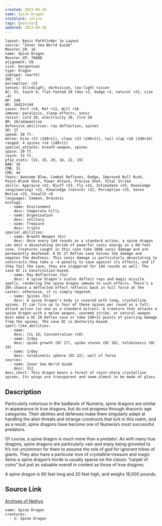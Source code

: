 ```yaml
---
created: 2023-04-28
name: Spine Dragon
statblock: inline
tags: [monster]
updated: 2023-04-28
---
```

```statblock
layout: Basic Pathfinder 1e Layout
source: "Inner Sea World Guide"
Monster_CR: 16
name: Spine Dragon
Monster_XP: 76800
alignment: CN
size: Gargantuan
type: dragon
subtype: (earth)
INI: +2
perception: +25
senses: blindsight, darkvision, low-light vision
AC: 31, touch 9, flat-footed 28 (dex +2, dodge +1, natural +22, size -4)
HP: 248
HD: 16d12+144
saves: Fort +19, Ref +12, Will +16
immune: paralysis, sleep effects, sonic
resist: cold 20, electricity 20, fire 20
DR: 10/adamantine
defensive_abilities: ray deflection, spines
SR: 27
speed: 30 ft.
melee: bite +23 (2d8+11), claws +23 (2d6+11), tail slap +18 (2d8+16)
ranged: 4 spines +14 (2d8+11)
special_attacks: breath weapon, spines
space: 20 ft.
reach: 15 ft.
pf1e_stats: [32, 15, 29, 16, 22, 19]
BAB: 16
CMB: 31
CMD: 44
feats: Awesome Blow, Combat Reflexes, Dodge, Improved Bull Rush, Point-Blank Shot, Power Attack, Precise Shot, Vital Strike
skills: Appraise +22, Bluff +23, Fly +15, Intimidate +23, Knowledge (engineering) +22, Knowledge (nature) +22, Perception +25, Sense Motive +25, Stealth +9
languages: Common, Draconic
ecology:
  - name: Environment
    desc: temperate hills
  - name: Organisation
    desc: solitary
  - name: Treasure
    desc: triple
special_abilities:
  - name: Breath Weapon (Ex)
    desc: Once every 1d4 rounds as a standard action, a spine dragon can emit a devastating shriek of powerful sonic energy in a 60-foot cone. Creatures caught in this cone take 20d6 sonic damage and are permanently deafened. A DC 27 Reflex save halves the damage and negates the deafness. This sonic damage is particularly devastating to constructs-they take a -4 penalty to save against its effects, and if they fail the save, they are staggered for 1d4 rounds as well. The save DC is Constitution-based.
  - name: Ray Deflection (Su)
    desc: A spine dragon’s scales deflect rays and magic missile spells, rendering the spine dragon immune to such effects. There’s a 30% chance a deflected effect reflects back in full force at the caster; otherwise, it is simply negated.
  - name: Spines (Ex)
    desc: A spine dragon’s body is covered with long, crystalline spines. It can fire up to four of these spines per round as a full-attack action (or one as a standard action). A creature that attacks a spine dragon with a melee weapon, unarmed strike, or natural weapon must make a DC 20 Reflex save or take 2d8+11 points of piercing damage from the spines. The save DC is Dexterity-based.
spell-like_abilities:
  - name:
    desc: (CL 16; Concentration +20)
  - name: 3/day
    desc: spike growth (DC 17), spike stones (DC 18), telekinesis (DC 19)
  - name: 1/day
    desc: telekinetic sphere (DC 22), wall of force
sources:
  - name: Inner Sea World Guide
    desc: 312
desc_short: This dragon bears a forest of razor-sharp crystalline spines. Its wings are transparent and seem almost to be made of glass.
```
## Description
Particularly notorious in the badlands of Numeria, spine dragons are similar in appearance to true dragons, but do not progress through draconic age categories. Their abilities and defenses make them singularly adept at handling the alien threats and strange constructs that lurk in this realm, and as a result, spine dragons have become one of Numeria’s most successful predators.

Of course, a spine dragon is much more than a predator. As with many true dragons, spine dragons are particularly vain and enjoy being groveled to. It’s not uncommon for them to assume the role of god for ignorant tribes of giants. They also have a particular love of crystalline treasure and magic items-a spine dragon’s horde is usually sparse on the classic “carpet of coins” but just as valuable overall in content as those of true dragons.

A spine dragon is 60 feet long and 20 feet high, and weighs 16,000 pounds.
## Source Link
[Archives of Nethys](https://aonprd.com/MonsterDisplay.aspx?ItemName=Spine%20Dragon)
```encounter-table
name: Spine Dragon
creatures:
  - 1: Spine Dragon
```
